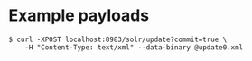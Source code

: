 Example payloads
================

    $ curl -XPOST localhost:8983/solr/update?commit=true \
        -H "Content-Type: text/xml" --data-binary @update0.xml
